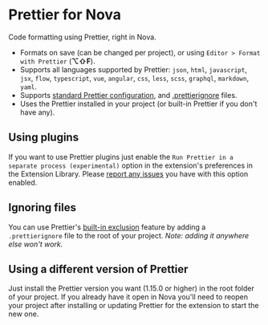 # Prettier for Nova

Code formatting using Prettier, right in Nova.

- Formats on save (can be changed per project), or using `Editor > Format with Prettier` (**⌥⇧F**).
- Supports all languages supported by Prettier: `json`, `html`, `javascript`, `jsx`, `flow`, `typescript`, `vue`, `angular`, `css`, `less`, `scss`, `graphql`, `markdown`, `yaml`.
- Supports [standard Prettier configuration](https://prettier.io/docs/en/configuration.html), and [.prettierignore](https://prettier.io/docs/en/ignore.html) files.
- Uses the Prettier installed in your project (or built-in Prettier if you don't have any).

## Using plugins

If you want to use Prettier plugins just enable the `Run Prettier in a separate process (experimental)` option in the extension's preferences in the Extension Library. Please [report any issues](https://github.com/alexanderweiss/nova-prettier/issues) you have with this option enabled.

## Ignoring files

You can use Prettier's [built-in exclusion](https://prettier.io/docs/en/ignore.html#ignoring-files) feature by adding a `.prettierignore` file to the root of your project. _Note: adding it anywhere else won't work._

## Using a different version of Prettier

Just install the Prettier version you want (1.15.0 or higher) in the root folder of your project. If you already have it open in Nova you'll need to reopen your project after installing or updating Prettier for the extension to start the new one.
